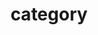 ---
title: "category"
layout: categories
permalink: /categories/
autor_profile: true
sidebar_main: true
---